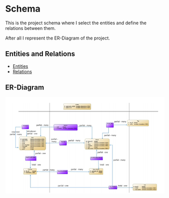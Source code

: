 # Schema


This is the project schema where I select the entities and define the relations between them.


After all I represent the ER-Diagram of the project.


## Entities and Relations
- <a href="./entites.md">Entities</a>
- <a href="./relations.md">Relations</a>


## ER-Diagram
<img src="./er_diagram.png" width="800" />
